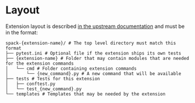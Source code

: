 # Layout

Extension layout is described [in the upstream
documentation](https://spack.readthedocs.io/en/latest/extensions.html) and must
be in the format:

```
spack-{extension-name}/ # The top level directory must match this format
├── pytest.ini # Optional file if the extension ships its own tests
├── {extension-name} # Folder that may contain modules that are needed for the extension commands
│   └── cmd # Folder containing extension commands
│       └── {new_command}.py # A new command that will be available
├── tests # Tests for this extension
│   ├── conftest.py
│   └── test_{new_command}.py
└── templates # Templates that may be needed by the extension
```
